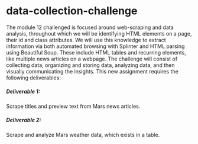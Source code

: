 # data-collection-challenge

The module 12 challenged is focused around web-scraping and data analysis, throughout which we will be identifying HTML elements on a page, their id and class attributes. We will use this knowledge to extract information via both automated browsing with Splinter and HTML parsing using Beautiful Soup. These include HTML tables and recurring elements, like multiple news articles on a webpage. The challenge will consist of collecting data, organizing and storing data, analyzing data, and then visually communicating the insights. This new assignment requires the following deliverables:

##### Deliverable 1: 
Scrape titles and preview text from Mars news articles.

##### Deliverable 2: 
Scrape and analyze Mars weather data, which exists in a table.
